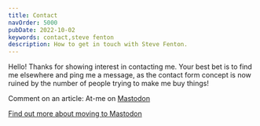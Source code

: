 ```yaml
---
title: Contact
navOrder: 5000
pubDate: 2022-10-02
keywords: contact,steve fenton
description: How to get in touch with Steve Fenton.
---
```


Hello! Thanks for showing interest in contacting me. Your best bet is to find me elsewhere and ping me a message, as the contact form concept is now ruined by the number of people trying to make me buy things!

Comment on an article: At-me on [Mastodon](https://mastodon.social/@stevefenton)

[Find out more about moving to Mastodon](/blog/2022/10/moving-to-mastodon/)